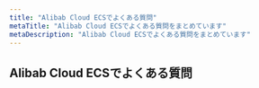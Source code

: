 ```yaml
---
title: "Alibab Cloud ECSでよくある質問"
metaTitle: "Alibab Cloud ECSでよくある質問をまとめています"
metaDescription: "Alibab Cloud ECSでよくある質問をまとめています"
---
```


## Alibab Cloud ECSでよくある質問

